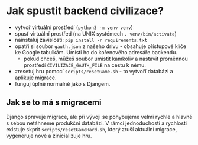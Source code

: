 # Jak spustit backend civilizace?

- vytvoř virtuální prostředí (`python3 -m venv venv`)
- spusť virtuální prostřed (na UNIX systémech `. venv/bin/activate`)
- nainstaluj závislosti: `pip install -r requirements.txt`
- opatři si soubor `gauth.json` z našeho drivu - obsahuje přístupové klíče ke
  Google tabulkám. Umísti ho do kořenového adresáře backendu.
    - pokud chceš, můžeš soubor umístit kamkoliv a nastavit proměnnou prostředí
      `CIVILIZACE_GAUTH_FILE` na cestu k němu.
- zresetuj hru pomocí `scripts/resetGame.sh` - to vytvoří databázi a aplikuje
  migrace.
- funguj úplně normálně jako s Djangem.

## Jak se to má s migracemi

Django spravuje migrace, ale při vývoji se pohybujeme velmi rychle a hlavně s
sebou netáhneme produkční databázi. V rámci jednoduchosti a rychlosti existuje
skprit `scripts/resetGameHard.sh`, který zruší aktuální migrace, vygeneruje nové
a zinicializuje hru.

